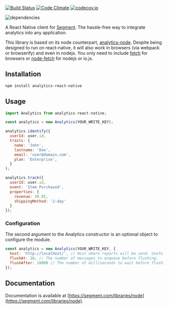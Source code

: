 [![Build Status](https://travis-ci.org/neiker/analytics-react-native.svg)](https://travis-ci.org/neiker/analytics-react-native) [![Code Climate](https://codeclimate.com/github/neiker/analytics-react-native/badges/gpa.svg)](https://codeclimate.com/github/neiker/analytics-react-native)
[![codecov.io](http://codecov.io/github/neiker/analytics-react-native/coverage.svg?branch=master)](http://codecov.io/github/neiker/analytics-react-native?branch=master)

![dependencies](https://david-dm.org/neiker/analytics-react-native.svg)

A React Native client for [Segment](https://segment.com). The hassle-free way to integrate analytics into any application.

This library is based on its node counterpart, [analytics-node](https://github.com/segmentio/analytics-node). Despite being designed to run on react-native, it will also work in browsers (via webpack or browserify) and even in nodejs. You only need to include [fetch](https://github.com/github/fetch) for browsers or [node-fetch](https://github.com/bitinn/node-fetch) for nodejs or io.js.

## Installation

```bash
npm install analytics-react-native
```

## Usage

```javascript
import Analytics from analytics-react-native;

const analytics = new Analytics(YOUR_WRITE_KEY);

analytics.identify({
  userId: user.id,
  traits: {
    name: 'John',
    lastname: 'Doe',
    email: 'user@domain.com',
    plan: 'Enterprise',
  }
);

analytics.track({
  userId: user.id,
  event: 'Item Purchased',
  properties: {
    revenue: 39.95,
    shippingMethod: '2-day'
  }
});
```

### Configuration
The second argument to the Analytics constructor is an optional object to configure the module.

```javascript
const analytics = new Analytics(YOUR_WRITE_KEY, {
  host: 'http://localhost/', // Host where reports will be send. Useful for debug.
  flushAt: 20, // The number of messages to enqueue before flushing.
  flushAfter: 10000 // The number of milliseconds to wait before flushing the queue automatically.
});
```

## Documentation

Documentation is available at [https://segment.com/libraries/node](https://segment.com/libraries/node).
